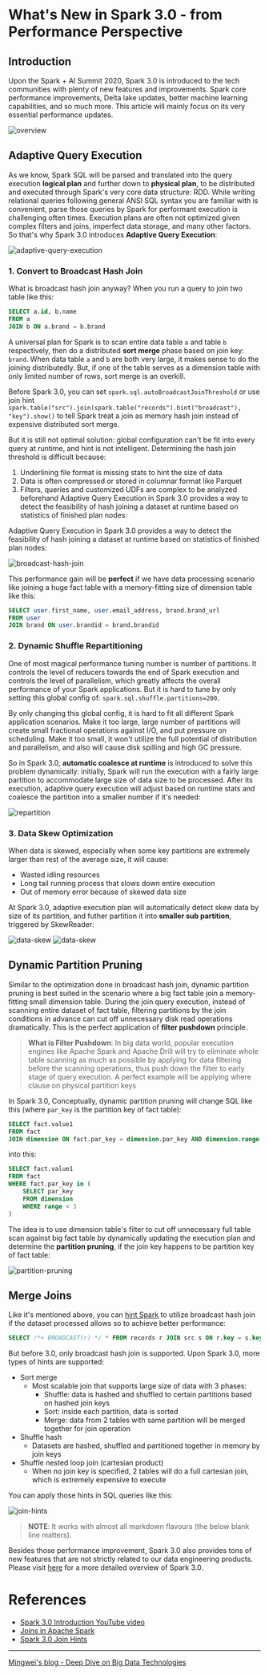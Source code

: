 # What's New in Spark 3.0 - from Performance Perspective

## Introduction

Upon the Spark + AI Summit 2020, Spark 3.0 is introduced to the tech communities with plenty of new features and improvements. Spark core performance improvements, Delta lake updates, better machine learning capabilities, and so much more. This article will mainly focus on its very essential performance updates.

![overview](../images/spark-3.0/overview.png)

## Adaptive Query Execution

As we know, Spark SQL will be parsed and translated into the query execution **logical plan** and further down to **physical plan**, to be distributed and executed through Spark's very core data structure: RDD. While writing relational queries following general ANSI SQL syntax you are familiar with is convenient, parse those queries by Spark for performant execution is challenging often times. Execution plans are often not optimized given complex filters and joins, imperfect data storage, and many other factors. So that's why Spark 3.0 introduces **Adaptive Query Execution**:

![adaptive-query-execution](../images/spark-3.0/adaptive-query-execution.png)

### 1. Convert to Broadcast Hash Join

What is broadcast hash join anyway? When you run a query to join two table like this:

```sql
SELECT a.id, b.name
FROM a
JOIN b ON a.brand = b.brand
```

A universal plan for Spark is to scan entire data table `a` and table `b` respectively, then do a distributed **sort merge** phase based on join key: `brand`. When data table `a` and `b` are both very large, it makes sense to do the joining distributedly. But, if one of the table serves as a dimension table with only limited number of rows, sort merge is an overkill.

Before Spark 3.0, you can set `spark.sql.autoBroadcastJoinThreshold` or use join hint `spark.table("src").join(spark.table("records").hint("broadcast"), "key").show()` to tell Spark treat a join as memory hash join instead of expensive distributed sort merge. 

But it is still not optimal solution: global configuration can't be fit into every query at runtime, and hint is not intelligent. Determining the hash join threshold is difficult because:
1. Underlining file format is missing stats to hint the size of data
2. Data is often compressed or stored in columnar format like Parquet
3. Filters, queries and customized UDFs are complex to be analyzed beforehand
Adaptive Query Execution in Spark 3.0 provides a way to detect the feasibility of hash joining a dataset at runtime based on statistics of finished plan nodes: 

Adaptive Query Execution in Spark 3.0 provides a way to detect the feasibility of hash joining a dataset at runtime based on statistics of finished plan nodes:

![broadcast-hash-join](../images/spark-3.0/broadcast-hash-join.png)

This performance gain will be **perfect** if we have data processing scenario like joining a huge fact table with a memory-fitting size of dimension table like this:

```sql
SELECT user.first_name, user.email_address, brand.brand_url
FROM user
JOIN brand ON user.brandid = brand.brandid
```

### 2. Dynamic Shuffle Repartitioning

One of most magical performance tuning number is number of partitions. It controls the level of reducers towards the end of Spark execution and controls the level of parallelism, which greatly affects the overall performance of your Spark applications. But it is hard to tune by only setting this global config of: `spark.sql.shuffle.partitions=200`. 

By only changing this global config, it is hard to fit all different Spark application scenarios. Make it too large, large number of partitions will create small fractional operations against I/O, and put pressure on scheduling. Make it too small, it won't utilize the full potential of distribution and parallelism, and also will cause disk spilling and high GC pressure. 

So in Spark 3.0, **automatic coalesce at runtime** is introduced to solve this problem dynamically: initially, Spark will run the execution with a fairly large partition to accommodate large size of data size to be processed. After its execution, adaptive query execution will adjust based on runtime stats and coalesce the partition into a smaller number if it's needed:

![repartition](../images/spark-3.0/repartition.png)

### 3. Data Skew Optimization

When data is skewed, especially when some key partitions are extremely larger than rest of the average size, it will cause:
- Wasted idling resources
- Long tail running process that slows down entire execution
- Out of memory error because of skewed data size

At Spark 3.0, adaptive execution plan will automatically detect skew data by size of its partition, and futher partition it into **smaller sub partition**, triggered by SkewReader:

![data-skew](../images/spark-3.0/repartition-2.png)
![data-skew](../images/spark-3.0/repartition-3.png)

## Dynamic Partition Pruning

Similar to the optimization done in broadcast hash join, dynamic partition pruning is best suited in the scenario where a big fact table join a memory-fitting small dimension table. During the join query execution, instead of scanning entire dataset of fact table, filtering partitions by the join conditions in advance can cut off unnecessary disk read operations dramatically. This is the perfect application of **filter pushdown** principle.

> **What is Filter Pushdown**: In big data world, popular execution engines like Apache Spark and Apache Drill will try to eliminate whole table scanning as much as possible by applying for data filtering before the scanning operations, thus push down the filter to early stage of query execution. A perfect example will be applying where clause on physical partition keys

In Spark 3.0, Conceptually, dynamic partition pruning will change SQL like this (where `par_key` is the partition key of fact table):

```sql
SELECT fact.value1
FROM fact
JOIN dimension ON fact.par_key = dimension.par_key AND dimension.range < 3
```

into this:

```sql
SELECT fact.value1
FROM fact
WHERE fact.par_key in (
    SELECT par_key
    FROM dimension
    WHERE range < 3
)
```

The idea is to use dimension table's filter to cut off unnecessary full table scan against big fact table by dynamically updating the execution plan and determine the **partition pruning**, if the join key happens to be partition key of fact table:

![partition-pruning](../images/spark-3.0/partition-pruning.png)

## Merge Joins

Like it's mentioned above, you can [hint Spark](https://spark.apache.org/docs/latest/sql-performance-tuning.html#join-strategy-hints-for-sql-queries) to utilize broadcast hash join if the dataset processed allows so to achieve better performance:

```sql
SELECT /*+ BROADCAST(r) */ * FROM records r JOIN src s ON r.key = s.key
```

But before 3.0, only broadcast hash join is supported. Upon Spark 3.0, more types of hints are supported:

- Sort merge
  - Most scalable join that supports large size of data with 3 phases:
    - Shuffle: data is hashed and shuffled to certain partitions based on hashed join keys
    - Sort: inside each partition, data is sorted
    - Merge: data from 2 tables with same partition will be merged together for join operation
- Shuffle hash
  - Datasets are hashed, shuffled and partitioned together in memory by join keys 
- Shuffle nested loop join (cartesian product)
  - When no join key is specified, 2 tables will do a full cartesian join, which is extremely expensive to execute

You can apply those hints in SQL queries like this:

![join-hints](../images/spark-3.0/join-hints.png)

> **NOTE**: It works with almost all markdown flavours (the below blank line matters).

Besides those performance improvement, Spark 3.0 also provides tons of new features that are not strictly related to our data engineering products. Please visit [here](https://databricks.com/sparkaisummit/north-america-2020/keynotes) for a more detailed overview of Spark 3.0.

# References
- [Spark 3.0 Introduction YouTube video](https://youtu.be/g-qZslQsOuE)
- [Joins in Apache Spark](https://medium.com/@achilleus/https-medium-com-joins-in-apache-spark-part-3-1d40c1e51e1c)
- [Spark 3.0 Join Hints](http://blog.madhukaraphatak.com/spark-3-introduction-part-9/)

---
[Mingwei's blog - Deep Dive on Big Data Technologies](../README.md)
